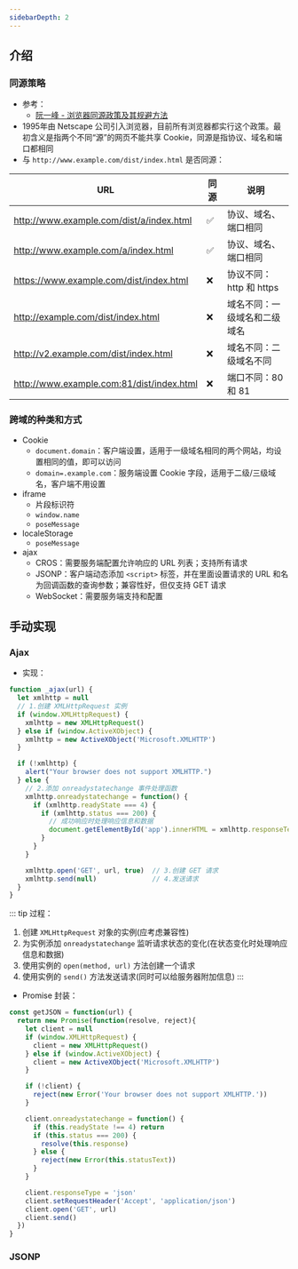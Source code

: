 ```yaml
---
sidebarDepth: 2
---
```


## 介绍

### 同源策略

+ 参考：
  + [阮一峰 - 浏览器同源政策及其规避方法](http://www.ruanyifeng.com/blog/2016/04/same-origin-policy.html)
+ 1995年由 Netscape 公司引入浏览器，目前所有浏览器都实行这个政策。最初含义是指两个不同“源”的网页不能共享 Cookie，同源是指协议、域名和端口都相同
+ 与 `http://www.example.com/dist/index.html` 是否同源：

|URL|同源|说明|
|-|-|-|
|http://www.example.com/dist/a/index.html|✅|协议、域名、端口相同|
|http://www.example.com/a/index.html|✅|协议、域名、端口相同|
|https://www.example.com/dist/index.html|❌|协议不同：http 和 https|
|http://example.com/dist/index.html|❌|域名不同：一级域名和二级域名|
|http://v2.example.com/dist/index.html|❌|域名不同：二级域名不同|
|http://www.example.com:81/dist/index.html|❌|端口不同：80 和 81|


### 跨域的种类和方式

+ Cookie
  + `document.domain`：客户端设置，适用于一级域名相同的两个网站，均设置相同的值，即可以访问
  + `domain=.example.com`：服务端设置 Cookie 字段，适用于二级/三级域名，客户端不用设置
+ iframe
  + 片段标识符
  + `window.name`
  + `poseMessage`
+ localeStorage
  + `poseMessage`
+ ajax
  + CROS：需要服务端配置允许响应的 URL 列表；支持所有请求
  + JSONP：客户端动态添加 `<script>` 标签，并在里面设置请求的 URL 和名为回调函数的查询参数；兼容性好，但仅支持 GET 请求
  + WebSocket：需要服务端支持和配置





## 手动实现

### Ajax

+ 实现：
```js
function _ajax(url) {
  let xmlhttp = null
  // 1.创建 XMLHttpRequest 实例
  if (window.XMLHttpRequest) {
    xmlhttp = new XMLHttpRequest()
  } else if (window.ActiveXObject) {
    xmlhttp = new ActiveXObject('Microsoft.XMLHTTP')
  }

  if (!xmlhttp) {
    alert("Your browser does not support XMLHTTP.")
  } else {
    // 2.添加 onreadystatechange 事件处理函数
    xmlhttp.onreadystatechange = function() {
      if (xmlhttp.readyState === 4) {
        if (xmlhttp.status === 200) {
          // 成功响应时处理响应信息和数据
          document.getElementById('app').innerHTML = xmlhttp.responseText
        }
      }
    }

    xmlhttp.open('GET', url, true)  // 3.创建 GET 请求
    xmlhttp.send(null)              // 4.发送请求
  }
}
```

::: tip 过程：
1. 创建 `XMLHttpRequest` 对象的实例(应考虑兼容性)
2. 为实例添加 `onreadystatechange` 监听请求状态的变化(在状态变化时处理响应信息和数据)
3. 使用实例的 `open(method, url)` 方法创建一个请求
4. 使用实例的 `send()` 方法发送请求(同时可以给服务器附加信息)
:::

+ Promise 封装：
```js
const getJSON = function(url) {
  return new Promise(function(resolve, reject){
    let client = null
    if (window.XMLHttpRequest) {
      client = new XMLHttpRequest()
    } else if (window.ActiveXObject) {
      client = new ActiveXObject('Microsoft.XMLHTTP')
    }

    if (!client) {
      reject(new Error('Your browser does not support XMLHTTP.'))
    }

    client.onreadystatechange = function() {
      if (this.readyState !== 4) return
      if (this.status === 200) {
        resolve(this.response)
      } else {
        reject(new Error(this.statusText))
      }
    }

    client.responseType = 'json'
    client.setRequestHeader('Accept', 'application/json')
    client.open('GET', url)
    client.send()
  })
}
```



### JSONP
